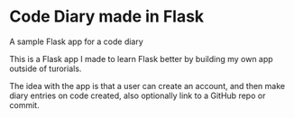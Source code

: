 # Code Diary made in Flask
A sample Flask app for a code diary

This is a Flask app I made to learn Flask better by building my own app outside of turorials.

The idea with the app is that a user can create an account, and then make diary entries on code created, also optionally link to a GitHub repo or commit.
